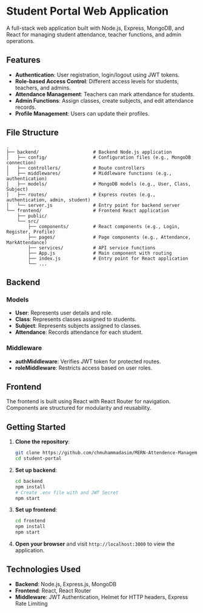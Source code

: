 # Student Portal Web Application

A full-stack web application built with Node.js, Express, MongoDB, and React for managing student attendance, teacher functions, and admin operations.

## Features

- **Authentication**: User registration, login/logout using JWT tokens.
- **Role-based Access Control**: Different access levels for students, teachers, and admins.
- **Attendance Management**: Teachers can mark attendance for students.
- **Admin Functions**: Assign classes, create subjects, and edit attendance records.
- **Profile Management**: Users can update their profiles.

## File Structure

```
.
├── backend/                    # Backend Node.js application
│   ├── config/                 # Configuration files (e.g., MongoDB connection)
│   ├── controllers/            # Route controllers
│   ├── middlewares/            # Middleware functions (e.g., authentication)
│   ├── models/                 # MongoDB models (e.g., User, Class, Subject)
│   ├── routes/                 # Express routes (e.g., authentication, admin, student)
│   └── server.js               # Entry point for backend server
└── frontend/                   # Frontend React application
    ├── public/
    └── src/
        ├── components/         # React components (e.g., Login, Register, Profile)
        ├── pages/              # Page components (e.g., Attendance, MarkAttendance)
        ├── services/           # API service functions
        ├── App.js              # Main component with routing
        ├── index.js            # Entry point for React application
        └── ...
```

## Backend

### Models

- **User**: Represents user details and role.
- **Class**: Represents classes assigned to students.
- **Subject**: Represents subjects assigned to classes.
- **Attendance**: Records attendance for each student.

### Middleware

- **authMiddleware**: Verifies JWT token for protected routes.
- **roleMiddleware**: Restricts access based on user roles.

## Frontend

The frontend is built using React with React Router for navigation. Components are structured for modularity and reusability.

## Getting Started

1. **Clone the repository**:
   ```bash
   git clone https://github.com/chmuhammadasim/MERN-Attendence-Management-System.git
   cd student-portal
   ```

2. **Set up backend**:
   ```bash
   cd backend
   npm install
   # Create .env file with and JWT Secret
   npm start
   ```

3. **Set up frontend**:
   ```bash
   cd frontend
   npm install
   npm start
   ```

4. **Open your browser** and visit `http://localhost:3000` to view the application.

## Technologies Used

- **Backend**: Node.js, Express.js, MongoDB
- **Frontend**: React, React Router
- **Middleware**: JWT Authentication, Helmet for HTTP headers, Express Rate Limiting

